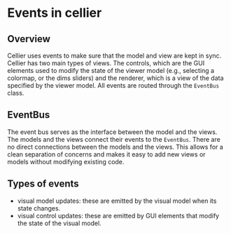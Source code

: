 # Events in cellier

## Overview
Cellier uses events to make sure that the model and view are kept in sync. Cellier has two main types of views. The controls, which are the GUI elements used to modify the state of the viewer model (e.g., selecting a colormap, or the dims sliders) and the renderer, which is a view of the data specified by the viewer model. All events are routed through the `EventBus` class.

## EventBus

The event bus serves as the interface between the model and the views. The models and the views connect their events to the `EventBus`. There are no direct connections between the models and the views. This allows for a clean separation of concerns and makes it easy to add new views or models without modifying existing code.

## Types of events
- visual model updates: these are emitted by the visual model when its state changes. 
- visual control updates: these are emitted by GUI elements that modify the state of the visual model.